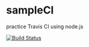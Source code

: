# sampleCI
practice Travis CI using node.js

[![Build Status](https://secure.travis-ci.org/mutun6437/sampleCI.png?branch=master)](http://travis-ci.org/mutun6437/sampleCI)